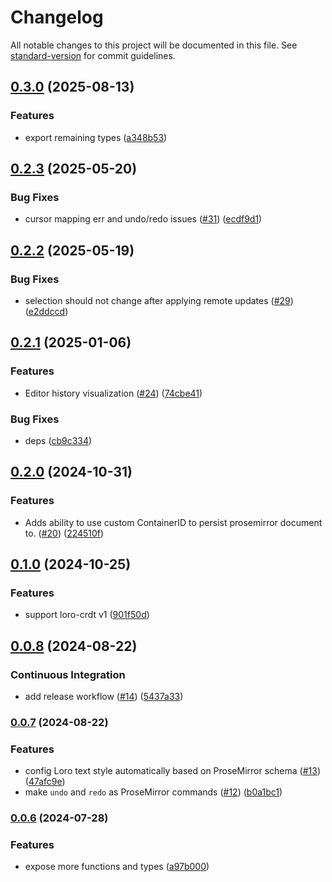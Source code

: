 # Changelog

All notable changes to this project will be documented in this file. See [standard-version](https://github.com/conventional-changelog/standard-version) for commit guidelines.

## [0.3.0](https://github.com/loro-dev/loro-prosemirror/compare/v0.2.3...v0.3.0) (2025-08-13)


### Features

* export remaining types ([a348b53](https://github.com/loro-dev/loro-prosemirror/commit/a348b538c97b8d3d97260dad51c3e4224d8ca791))

## [0.2.3](https://github.com/loro-dev/loro-prosemirror/compare/v0.2.2...v0.2.3) (2025-05-20)


### Bug Fixes

* cursor mapping err and undo/redo issues ([#31](https://github.com/loro-dev/loro-prosemirror/issues/31)) ([ecdf9d1](https://github.com/loro-dev/loro-prosemirror/commit/ecdf9d1429b36acb1a2ecdccd6de28d118c1e390))

## [0.2.2](https://github.com/loro-dev/loro-prosemirror/compare/v0.2.1...v0.2.2) (2025-05-19)


### Bug Fixes

* selection should not change after applying remote updates ([#29](https://github.com/loro-dev/loro-prosemirror/issues/29)) ([e2ddccd](https://github.com/loro-dev/loro-prosemirror/commit/e2ddccdf0d6d427491254977f4066c7e715a48e2))

## [0.2.1](https://github.com/loro-dev/loro-prosemirror/compare/v0.2.0...v0.2.1) (2025-01-06)


### Features

* Editor history visualization ([#24](https://github.com/loro-dev/loro-prosemirror/issues/24)) ([74cbe41](https://github.com/loro-dev/loro-prosemirror/commit/74cbe41a883d0c9fd3e9642dd0a3fe962f1496a8))


### Bug Fixes

* deps ([cb9c334](https://github.com/loro-dev/loro-prosemirror/commit/cb9c334ec1b9de792e3113ce5208a02bbc995710))

## [0.2.0](https://github.com/loro-dev/loro-prosemirror/compare/v0.1.0...v0.2.0) (2024-10-31)


### Features

* Adds ability to use custom ContainerID to persist prosemirror document to. ([#20](https://github.com/loro-dev/loro-prosemirror/issues/20)) ([224510f](https://github.com/loro-dev/loro-prosemirror/commit/224510f312e909994172ca9b193906dbf1811160))

## [0.1.0](https://github.com/loro-dev/loro-prosemirror/compare/v0.0.8...v0.1.0) (2024-10-25)


### Features

* support loro-crdt v1 ([901f50d](https://github.com/loro-dev/loro-prosemirror/commit/901f50d829da354de50846bd7f24bbd135f6485f))

## [0.0.8](https://github.com/loro-dev/loro-prosemirror/compare/v0.0.7...v0.0.8) (2024-08-22)


### Continuous Integration

* add release workflow ([#14](https://github.com/loro-dev/loro-prosemirror/issues/14)) ([5437a33](https://github.com/loro-dev/loro-prosemirror/commit/5437a33752dd26e675a1928ebcaa9eabbc2de634))

### [0.0.7](https://github.com/loro-dev/prosemirror/compare/v0.0.6...v0.0.7) (2024-08-22)


### Features

* config Loro text style automatically based on ProseMirror schema ([#13](https://github.com/loro-dev/prosemirror/issues/13)) ([47afc9e](https://github.com/loro-dev/prosemirror/commit/47afc9eda4caef39f9f2d98701bf2bc61b23fa7d))
* make `undo` and `redo` as ProseMirror commands ([#12](https://github.com/loro-dev/prosemirror/issues/12)) ([b0a1bc1](https://github.com/loro-dev/prosemirror/commit/b0a1bc12da9f4fc1b6c74cf759b2427a191ae2be))

### [0.0.6](https://github.com/loro-dev/prosemirror/compare/v0.0.3...v0.0.6) (2024-07-28)


### Features

* expose more functions and types ([a97b000](https://github.com/loro-dev/prosemirror/commit/a97b000c373066d95974ae0242a7a685ab2766d7))
